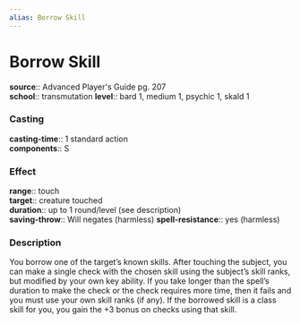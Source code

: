 ```yaml
---
alias: Borrow Skill
---
```


# Borrow Skill 

**source**:: Advanced Player's Guide pg. 207  
**school**:: transmutation
**level**:: bard 1, medium 1, psychic 1, skald 1

### Casting 

**casting-time**:: 1 standard action  
**components**:: S

### Effect 

**range**:: touch  
**target**:: creature touched  
**duration**:: up to 1 round/level (see description)  
**saving-throw**:: Will negates (harmless)
**spell-resistance**:: yes (harmless)

### Description 

You borrow one of the target’s known skills. After touching the subject, you can make a single check with the chosen skill using the subject’s skill ranks, but modified by your own key ability. If you take longer than the spell’s duration to make the check or the check requires more time, then it fails and you must use your own skill ranks (if any). If the borrowed skill is a class skill for you, you gain the +3 bonus on checks using that skill.
